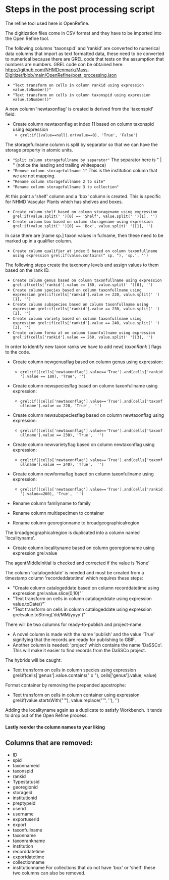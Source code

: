 # Steps in the post processing script
The refine tool used here is OpenRefine.


The digitization files come in CSV format and they have to be imported into the Open Refine tool.

 The following columns 'taxonspid' and 'rankid' are converted to numerical data columns that import as text formatted data, these need to be converted to numerical because there are GREL code that tests on the assumption that numbers are numbers. GREL code con be obtained here: https://github.com/NHMDenmark/Mass-Digitizer/blob/main/OpenRefine/post_processing.json   
 
 - `"Text transform on cells in column rankid using expression value.toNumber()"`  
 - `"Text transform on cells in column taxonspid using expression value.toNumber()"`

A new column 'newtaxonflag' is created is derived from the 'taxonspid' field:  
- Create column newtaxonflag at index 11 based on column taxonspid using expression 
    - `grel:if((value==null).or(value==0), 'True', 'False')`
 

The storagefullname column is split by separator so that we can have the storage property in atomic units.  
- `"Split column storagefullname by separator"` The separator here is " | " (notice the leading and trailing whitespace)  
- `"Remove column storagefullname 1"` This is the institution column that we are not mapping.
- `"Rename column storagefullname 2 to site"`  
- `"Rename column storagefullname 3 to collection"` 


At this point a 'shelf' column and a 'box' column is created. This is specific for NHMD Vascular Plants which has shelves and boxes. 
- `Create column shelf based on column storagename using expression grel:if(value.split(' ')[0] == 'Shelf', value.split(' ')[1], '')`  
- `Create column box based on column storagename using expression grel:if(value.split(' ')[0] == 'Box', value.split(' ')[1], '')`

In case there are [name sp.] taxon values in fullname, then these need to be marked up in a qualifier column.
- `Create column qualifier at index 5 based on column taxonfullname using expression grel:if(value.contains(" sp. "), 'sp.', '')`

The following steps create the taxonomy levels and assign values to them based on the rank ID.  

- `Create column genus based on column taxonfullname using expression grel:if(cells['rankid'].value >= 180, value.split(' ')[0], '')`  
- `Create column species based on column taxonfullname using expression grel:if(cells['rankid'].value >= 220, value.split(' ')[1], '')`  
- `Create column subspecies based on column taxonfullname using expression grel:if(cells['rankid'].value == 230, value.split(' ')[2], '')`  
- `Create column variety based on column taxonfullname using expression grel:if(cells['rankid'].value == 240, value.split(' ')[3], '')`  
- `Create column forma at on column taxonfullname using expression grel:if(cells['rankid'].value == 260, value.split(' ')[3], '')`  


In order to identify new taxon ranks we have to add new[ *taxonRank* ] flags to the code.  
- Create column newgenusflag based on column genus using expression:
    - `grel:if((cells['newtaxonflag'].value=='True').and(cells['rankid'].value == 180), 'True', '')`  
- Create column newspeciesflag based on column taxonfullname using expression:
    - `grel:if((cells['newtaxonflag'].value=='True').and(cells['taxonfullname'].value == 220, 'True',  '')`  
- Create column newsubspeciesflag based on column newtaxonflag using expression: 
    - `grel:if((cells['newtaxonflag'].value=='True').and(cells['taxonfullname'].value == 230), 'True',  '')`  
- Create column newvarietyflag based on column newtaxonflag using expression:
    - `grel:if((cells['newtaxonflag'].value=='True').and(cells['taxonfullname'].value == 240), 'True',  '')`  
- Create column newformaflag based on column taxonfullname using expression: 
    - `grel:if((cells['newtaxonflag'].value=='True').and(cells['rankid'].value==260), 'True',  '')`


- Rename column familyname to family
- Rename column multispecimen to container  
- Rename column georegionname to broadgeographicalregion  


The broadgeographicalregion is duplicated into a column named 'localityname'.  
- Create column localityname based on column georegionname using expression grel:value  

The agentMiddleInitial is checked and corrected if the value is 'None'

The column 'catalogeddate' is needed and must be created from a timestamp column 'recordeddatetime' which requires these steps:  
- "Create column catalogeddate based on column recorddatetime using expression grel:value.slice(0,10)"`  
- "Text transform on cells in column catalogeddate using expression value.toDate()"`  
- "Text transform on cells in column catalogeddate using expression grel:value.toString('dd/MM/yyyy')"`  

There will be two columns for ready-to-publish and project-name:
- A novel column is made with the name 'publish' and the value 'True' signifying that the records are ready for publishing to GBIF.
- Another column is needed: 'project' which contains the name 'DaSSCo'. This will make it easier to find records from the DaSSCo project.

The hybrids will be caught:
- Text transform on cells in column species using expression grel:if(cells['genus'].value.contains(\" x \"), cells['genus'].value, value)

Format container by removing the prepended apostrophe:
- Text transform on cells in column container using expression grel:if(value.startsWith(\"'\"), value.replace(\"'\", ''), '')

Adding the localityname again as a duplicate to satisfy Workbench. It tends to drop out of the Open Refine process.

#### Lastly reorder the column names to your liking

## Columns that are removed:

* ID
* spid
* taxonnameid  
* taxonspid
* rankid
* Typestatusid
* georegionid
* storageid
* institutionid
* preptypeid
* userid
* username
* exportuserid
* export
* taxonfullname
* taxonname
* taxonrankname
* institution
* recorddatetime
* exportdatetime
* collectionname
* institutionname
For collections that do not have 'box' or 'shelf' these two columns can also be removed.

